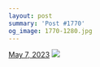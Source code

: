 ```yaml
---
layout: post
summary: 'Post #1770'
og_image: 1770-1280.jpg
---
```


<p>
  <time>
    <a href="/1770">May 7, 2023</a>
  </time>
  <a href="/1770">
    <img src="{{ site.assets_url }}/1770-640.jpg" srcset="{{ site.assets_url }}/1770-320.jpg 320w, {{ site.assets_url }}/1770-640.jpg 640w, {{ site.assets_url }}/1770-960.jpg 960w, {{ site.assets_url }}/1770-1280.jpg 1280w" sizes="(min-width: 700px) 50vw, calc(100vw - 2rem)" />
  </a>
</p>
